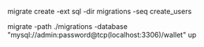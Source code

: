 

migrate create -ext sql -dir migrations -seq create_users


migrate -path ./migrations -database "mysql://admin:password@tcp(localhost:3306)/wallet" up
